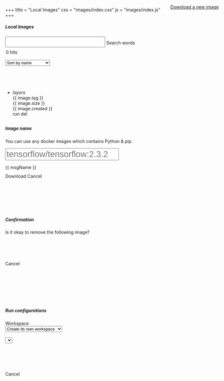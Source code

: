 +++
title = "Local Images"
css = "images/index.css"
js = "images/index.js"
+++

<main>
  <section class="container content-header">
    <div class="row">
      <div class="col s12" style="min-height: 182px;">
        <h5 class="light grey-text text-darken-2">Local Images</h5>
        <div style="position: absolute;top: 60px;right: 45px;z-index: 1001;">
          <div style="margin: -5px 7px 0 0;text-align: right;">
            <a id="act-pull" href="#">Download a new image</a>
          </div>
        </div>
        <form>
          <div class="row hide-on-small-only">
            <div class="col m12" style="padding-right: 0;">
              <div class="input-field" style="width: 90%;margin: 13px 0 -13px 0;">
                <input id="query-words" type="text" style="font-size: 1.5rem;">
                <label for="query-words">Search words</label>
              </div>
            </div>
          </div>
          <div class="clear-both"></div>
          <div class="row">
            <div class="col s3">
              <div style="margin: 5px 0 0 2px;line-height: 3rem;">
                <span id="record-count">0</span>&nbsp;hits
              </div>
            </div>
            <div class="col s9">
              <div class="row">
                <div class="input-field inline thin-input right col m5 s12" style="max-width: 180px;">
                  <select id="query-order-type">
                    <option value="1" selected="selected">Sort by name</option>
                    <option value="2">Sort by created time</option>
                    <option value="3">Sort by size</option>
                  </select>
                </div>
              </div>
            </div>
          </div>
        </form>
      </div>
    </div>
  </section>

  <section class="container main">
    <div class="row">
      <div class="col s12" style="margin-bottom: 15px;">
        <div id="data">
          <ul class="collapsible" data-collapsible="accordion">
            <li v-for="image in images" :key="image.id + '-' + image.tag" :data-id="image.id" >
              <div class="collapsible-header row" style="padding: 13px 0 10px 0;">
                <div class="col-5 image-tags">
                  <i class="material-icons">layers</i>
                  <div class="cut-text image-tag">{{ image.tag }}</div>
                </div>
                <div class="col-2 text-right">{{ image.size }}</div>
                <div class="col-3 text-center">{{ image.created }}</div>
                <div class="col-2" v-if="image.size != ''">
                  <a class="waves-effect waves-light btn blue darken-1" @click.stop.prevent="run">run</a>
                  <a class="waves-effect waves-light btn red lighten-2" @click.stop.prevent="del">del</a>
                </div>
              </div>
            </li>
          </ul>
        </div>
      </div>
    </div>
  </section>
</main>

<div id="image-dialog" class="modal popup-dialog" style="height: 270px;">
  <div class="modal-content">
    <h5>Image name</h5>
  </div>
  <div class="modal-footer row">
    <div class="col-12" style="height: 111px;">
      <form class="input-field" autocomplete="off" v-on:submit.prevent>
        <p>You can use any docker images which contains Python & pip.</p>
        <input type="text" class="form-control" required style="font-size: 1.7rem;"
               placeholder="tensorflow/tensorflow:2.3.2"
               v-model="name" v-on:input="$v.name.$touch" v-on:change="nameChanged"
               v-bind:class="{invalid: $v.name.$error, valid: $v.name.$dirty && !$v.name.$invalid}" />
        <p class="errors"><transition name="fade">
          <span v-if="msgName != ''">{{ msgName }}</span>
        </transition></p>
      </form>
    </div>
    <div class="clear-both"></div>
    <a class="waves-effect waves-light btn submit" tabindex="0" v-on:click="submit">Download</a>
    <a class="waves-effect waves-light btn cancel" tabindex="0" v-on:click="close">Cancel</a>
  </div>
</div>

<div id="image-delete" class="modal popup-dialog" style="height: 270px;">
  <div class="modal-content">
    <h5>Confirmation</h5>
  </div>
  <div class="modal-footer row">
    <div class="col-12" style="margin: 15px 0 22px 0;min-height: 78px;">
      <span>Is it okay to remove the following image?</span><br>
      <strong style="font-weight: bold;font-size: 1.5rem;"></strong>
    </div>
    <div class="clear-both"></div>
    <div class="col-12">
      <a class="waves-effect waves-light btn cancel" tabindex="0">Cancel</a>
      <a class="waves-effect waves-light btn blue darken-1 delete" tabindex="0"
         style="float: right;color: white !important;">OK</a>
    </div>
  </div>
  <div class="clear-both"></div>
</div>

<div id="run-dialog" class="modal popup-dialog"
    style="height: 320px;width: 60%;max-height: 85%;">
  <div class="modal-content">
    <h5>Run configurations</h5>
  </div>
  <div class="modal-footer row" style="margin: 0;">
    <div class="col-12" style="margin-top: 13px;">
      <form autocomplete="off" style="min-height: 147px;" v-on:submit.prevent>
        <div class="form-group row">
          <label class="col-sm-2 control-label">Workspace</label>
          <div class="col-sm-10 workspace-type">
            <select>
              <option value="0">Create its own workspace</option>
              <option value="1">Use an existing workspace</option>
            </select>
          </div>
        </div>
        <div class="form-group row considerable">
          <label class="col-sm-2 control-label">&nbsp;</label>
          <div class="col-sm-10 workspaces">
            <select></select>
          </div>
        </div>
        <div class="clear-both"></div>
      </form>
    </div>
    <div class="clear-both"></div>
    <div class="col-12">
      <a class="waves-effect waves-light btn cancel" tabindex="0" v-on:click="close">Cancel</a>
      <a class="waves-effect waves-light btn submit" tabindex="0" v-on:click="submit"
         style="float: right;color: white !important;">Run</a>
    </div>
  </div>
  <div class="clear-both"></div>
</div>
